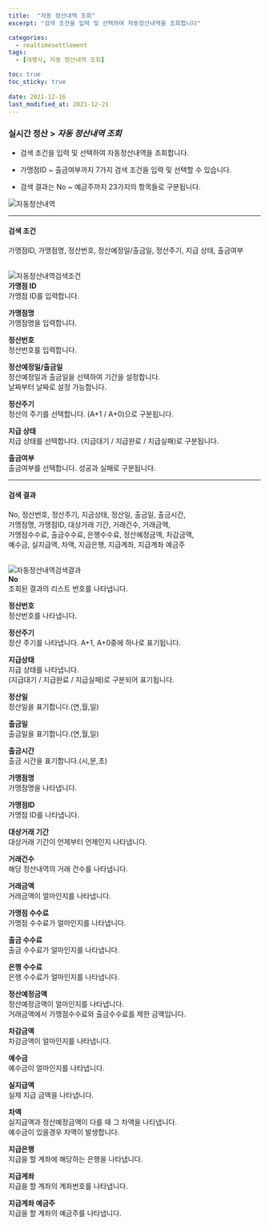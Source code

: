 ```yaml
---
title:  "자동 정산내역 조회"
excerpt: "검색 조건을 입력 및 선택하여 자동정산내역을 조회합니다"

categories:
  - realtimesettlement
tags:
  - [대행사, 자동 정산내역 조회]

toc: true
toc_sticky: true
 
date: 2021-12-16
last_modified_at: 2021-12-21
---
```

### 실시간 정산 > *자동 정산내역 조회*
- 검색 조건을 입력 및 선택하여 자동정산내역을 조회합니다.

- 가맹점ID ~ 출금여부까지 7가지 검색 조건을 입력 및 선택할 수 있습니다.

- 검색 결과는 No ~ 예금주까지 23가지의 항목들로 구분됩니다.

![자동정산내역](https://user-images.githubusercontent.com/95394003/146880409-fb69d6ed-f782-4887-ba2b-1c7f958d46c9.jpeg)

---

#### 검색 조건
가맹점ID, 가맹점명, 정산번호, 정산예정일/출금일, 정산주기, 지급 상태, 출금여부<br>
<br>

![자동정산내역검색조건](https://user-images.githubusercontent.com/95394003/146880454-30f8486f-4efc-4ef7-a1fc-a804bd954049.jpeg)<br>
**가맹점 ID**<br>
가맹점 ID를 입력합니다.

**가맹점명**<br>
가맹점명을 입력합니다.

**정산번호**<br>
정산번호를 입력합니다.

**정산예정일/출금일**<br>
정산예정일과 출금일을 선택하여 기간을 설정합니다.<br>날짜부터 날짜로 설정 가능합니다.

**정산주기**<br>
정산의 주기를 선택합니다. (A+1 / A+0)으로 구분됩니다.

**지급 상태**<br>
지급 상태를 선택합니다. (지급대기 / 지급완료 / 지급실패)로 구분됩니다.

**출금여부**<br>
출금여부를 선택합니다. 성공과 실패로 구분됩니다.
<br>

---

#### 검색 결과
No, 정산번호, 정산주기, 지금상태, 정산일, 출금일, 출금시간,<br>가맹점명, 가맹점ID, 대상거래 기간, 거래건수, 거래금액,<br>가맹점수수료, 출금수수료, 은행수수료, 정산예정금액, 차감금액,<br> 예수금, 실지급액, 차액, 지급은행, 지급계좌, 지급계좌 예금주<br>
<br>

![자동정산내역검색결과](https://user-images.githubusercontent.com/95394003/146880557-78159932-d954-43bc-bce7-ed3573c5b107.jpeg)<br>
**No**<br>
조회된 결과의 리스트 번호를 나타냅니다.

**정산번호**<br>
정산번호를 나타냅니다.

**정산주기**<br>
정산 주기를 나타냅니다. A+1, A+0중에 하나로 표기됩니다.

**지급상태**<br>
지급 상태를 나타냅니다.<br>(지급대기 / 지급완료 / 지급실패)로 구분되어 표기됩니다.

**정산일**<br>
정산일을 표기합니다.(연,월,일)

**출금일**<br>
출금일을 표기합니다.(연,월,일)

**출금시간**<br>
출금 시간을 표기합니다.(시,분,초)

**가맹점명**<br>
가맹점명을 나타냅니다.

**가맹점ID**<br>
가맹점 ID를 나타냅니다.

**대상거래 기간**<br>
대상거래 기간이 언제부터 언제인지 나타냅니다.

**거래건수**<br>
해당 정산내역의 거래 건수를 나타냅니다.

**거래금액**<br>
거래금액이 얼마인지를 나타냅니다.

**가맹점 수수료**<br>
가맹점 수수료가 얼마인지를 나타냅니다.

**출금 수수료**<br>
출금 수수료가 얼마인지를 나타냅니다.

**은행 수수료**<br>
은행 수수료가 얼마인지를 나타냅니다.

**정산예정금액**<br>
정산예정금액이 얼마인지를 나타냅니다.<br>
거래금액에서 가맹점수수료와 출금수수료를 제한 금액입니다.

**차감금액**<br>
차감금액이 얼마인지를 나타냅니다.

**예수금**<br>
예수금이 얼마인지를 나타냅니다.

**실지급액**<br>
실제 지급 금액을 나타냅니다.

**차액**<br>
실지급액과 정산예정금액이 다를 때 그 차액을 나타냅니다.<br>
예수금이 있을경우 차액이 발생합니다.

**지급은행**<br>
지급을 할 계좌에 해당하는 은행을 나타냅니다.

**지급계좌**<br>
지급을 할 계좌의 계좌번호를 나타냅니다.

**지급계좌 예금주**<br>
지급을 할 계좌의 예금주를 나타냅니다.


